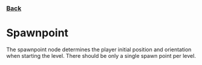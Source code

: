 ### [Back](../README.md)
# Spawnpoint
The spawnpoint node determines the player initial position and orientation when starting the level. There should be only a single spawn point per level.